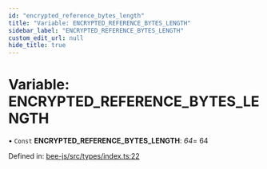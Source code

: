```yaml
---
id: "encrypted_reference_bytes_length"
title: "Variable: ENCRYPTED_REFERENCE_BYTES_LENGTH"
sidebar_label: "ENCRYPTED_REFERENCE_BYTES_LENGTH"
custom_edit_url: null
hide_title: true
---
```


# Variable: ENCRYPTED\_REFERENCE\_BYTES\_LENGTH

• `Const` **ENCRYPTED\_REFERENCE\_BYTES\_LENGTH**: *64*= 64

Defined in: [bee-js/src/types/index.ts:22](https://github.com/ethersphere/bee-js/blob/430becc/src/types/index.ts#L22)
